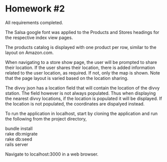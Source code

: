 # Homework #2

All requirements completed.

The Salsa google font was applied to the Products and Stores headings for the respective index view pages.

The products catalog is displayed with one product per row, similar to the layout on Amazon.com.

When navigating to a store show page, the user will be prompted to share their location. If
the user shares their location, there is added information related to the user location, as required. 
If not, only the map is shown. Note that the page layout is varied based on the location sharing.

The divvy json has a location field that will contain the location of the divvy station. The field
however is not always populated. Thus when displaying the nearest divvy locations, if the location
is populated it will be displayed. If the location is not populated, the coordinates are dispalyed
instead.

To run the application in localhost, start by cloning the application and run the following from 
the project directory,

bundle install<br>
rake db:migrate<br>
rake db:seed<br>
rails server<br>

Navigate to localhost:3000 in a web browser.